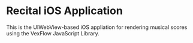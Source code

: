Recital iOS Application
=======================

This is the UIWebView-based iOS appliation
for rendering musical scores using the VexFlow
JavaScript Library.

